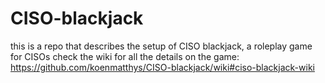 # CISO-blackjack
this is a repo that describes the setup of CISO blackjack, a roleplay game for CISOs
check the wiki for all the details on the game:
https://github.com/koenmatthys/CISO-blackjack/wiki#ciso-blackjack-wiki
